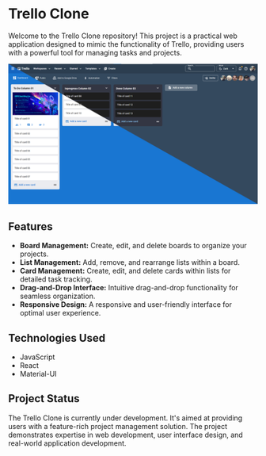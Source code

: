 # Trello Clone

Welcome to the Trello Clone repository! This project is a practical web application designed to mimic the functionality of Trello, providing users with a powerful tool for managing tasks and projects.

![Trello Clone App Screenshot](public/trello-clone.png)

## Features

- **Board Management:** Create, edit, and delete boards to organize your projects.
- **List Management:** Add, remove, and rearrange lists within a board.
- **Card Management:** Create, edit, and delete cards within lists for detailed task tracking.
- **Drag-and-Drop Interface:** Intuitive drag-and-drop functionality for seamless organization.
- **Responsive Design:** A responsive and user-friendly interface for optimal user experience.

## Technologies Used

- JavaScript
- React
- Material-UI

## Project Status

The Trello Clone is currently under development. It's aimed at providing users with a feature-rich project management solution. The project demonstrates expertise in web development, user interface design, and real-world application development.
